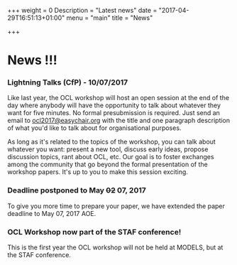 +++
weight = 0
Description = "Latest news"
date = "2017-04-29T16:51:13+01:00"
menu = "main"
title = "News"

+++

# News !!!

### Lightning Talks (CfP) - 10/07/2017 

Like last year, the OCL workshop will host an open session at the end of the day where anybody will have the opportunity to talk about whatever they want for five minutes. No formal presubmission is required. Just send an email to [ocl2017@easychair.org](ocl2017@easychair.org) with the title and one paragraph description of what you'd like to talk about for organisational purposes.
 
As long as it's related to the topics of the workshop, you can talk about whatever you want: present a new tool, discuss early ideas, propose discussion topics, rant about OCL, etc. Our goal is to foster exchanges among the community that go beyond the formal presentation of the workshop papers. It's up to you to make this session exciting.

### Deadline postponed to May ~~02~~ 07, 2017

To give you more time to prepare your paper, we have extended the paper deadline to May 07, 2017 AOE.


### OCL Workshop now part of the STAF conference!

This is the first year the OCL workshop will not be held at MODELS, but at the STAF conference.
